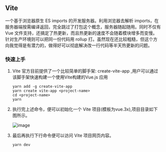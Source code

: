 <!--

 * @Author: Letmeouted

 * @Email: 1002726239@qq.com

 * @Date: 2021-01-12 13:56:35

 * @LastEditTime: 2021-01-12 14:37:51

 * @FilePath: \vite\README.md
    -->
## Vite

一个基于浏览器原生 ES imports 的开发服务器。利用浏览器去解析 imports，在服务器端按需编译返回，完全跳过了打包这个概念，服务器随起随用。同时不仅有 Vue 文件支持，还搞定了热更新，而且热更新的速度不会随着模块增多而变慢。针对生产环境则可以把同一份代码用 rollup 打。虽然现在还比较粗糙，但这个方向我觉得是有潜力的，做得好可以彻底解决改一行代码等半天热更新的问题。

### 快速上手

1. Vite 官方目前提供了一个比较简单的脚手架: create-vite-app ,用户可以通过该脚手架快速构建一个使用Vite构建的Vue.js 应用

   ```
   yarn add -g create-vite-app
   yarn create vite-app <project-name>
   cd <project-name>
   yarn
   ```

2. 执行完上述命令，便可以初始化一个 Vite 项目(模板为vue.3x),项目目录如下图所示。

   ![image](https://cdn.jsdelivr.net/gh/Letmeouted/PicGO/Pic/Snipaste_2021-01-12_14-11-30.png)

3. 最后再执行下行命令便可以访问 Vite 项目网页内容。

   ```
   yarn dev
   ```

   


